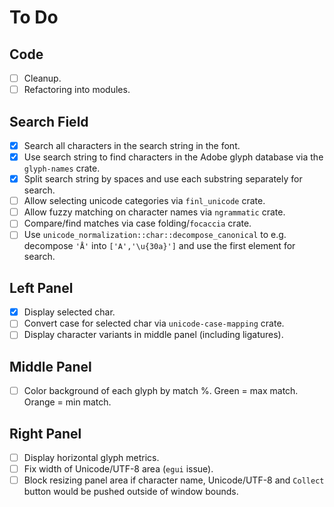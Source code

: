 # To Do

## Code

* [ ] Cleanup.
* [ ] Refactoring into modules.

## Search Field

* [x] Search all characters in the search string in the font.
* [x] Use search string to find characters in the Adobe glyph database
      via the `glyph-names` crate.
* [x] Split search string by spaces and use each substring separately
      for search.
* [ ] Allow selecting unicode categories via `finl_unicode` crate.
* [ ] Allow fuzzy matching on character names via `ngrammatic` crate.
* [ ] Compare/find matches via case folding/`focaccia` crate.
* [ ] Use `unicode_normalization::char::decompose_canonical` to e.g.
      decompose `'Å'` into `['A','\u{30a}']` and use the first element
      for search.

## Left Panel

* [x] Display selected char.
* [ ] Convert case for selected char via `unicode-case-mapping` crate.
* [ ] Display character variants in middle panel (including ligatures).

## Middle Panel

* [ ] Color background of each glyph by match %. Green = max match.
      Orange = min match.

## Right Panel

* [ ] Display horizontal glyph metrics.
* [ ] Fix width of Unicode/UTF-8 area (`egui` issue).
* [ ] Block resizing panel area if character name, Unicode/UTF-8 and
      `Collect` button would be pushed outside of window bounds.
